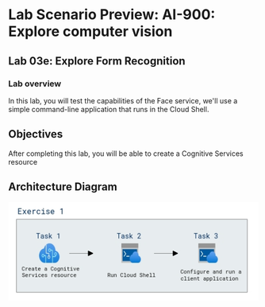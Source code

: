 # Lab Scenario Preview: AI-900: Explore computer vision

## Lab 03e:  Explore Form Recognition

### Lab overview

In this lab, you will test the capabilities of the Face service, we'll use a simple command-line application that runs in the Cloud Shell.

## Objectives
  
After completing this lab, you will be able to create a Cognitive Services resource

## Architecture Diagram

  ![](media/3e-ai-900.png)
